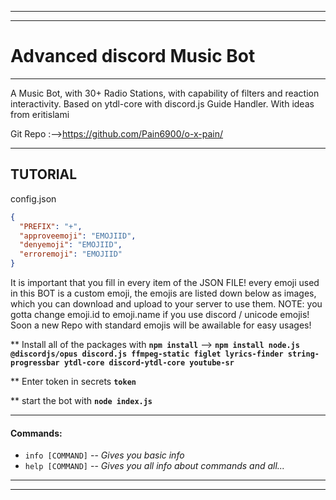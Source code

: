 ***********************************************************************************************************************************************************************
***********************************************************************************************************************************************************************

# Advanced discord Music Bot

***********************************************************************************************************************************************************************

A Music Bot, with 30+ Radio Stations, with capability of filters and reaction interactivity. 
Based on ytdl-core with discord.js Guide Handler. With ideas from eritislami


Git Repo :-->https://github.com/Pain6900/o-x-pain/

***********************************************************************************************************************************************************************

## **TUTORIAL**
 

config.json

```json
{
  "PREFIX": "+",
  "approveemoji": "EMOJIID",
  "denyemoji": "EMOJIID",
  "erroremoji": "EMOJIID"
}
```

It is important that you fill in every item of the JSON FILE! every emoji used in this BOT is a custom emoji, the emojis are listed down below as images, which you can download and upload to your server to use them. NOTE: you gotta change emoji.id to emoji.name if you use discord / unicode emojis! Soon a new Repo with standard emojis will be awailable for easy usages!

** Install all of the packages with **`npm install`**    -->   **`npm install node.js @discordjs/opus discord.js ffmpeg-static figlet lyrics-finder string-progressbar ytdl-core discord-ytdl-core youtube-sr`**

** Enter token in secrets **`token`**
 
** start the bot with **`node index.js`**

***********************************************************************************************************************************************************************

#### Commands:


- `info [COMMAND]`      --    *Gives you basic info*
- `help [COMMAND]`      --    *Gives you all info about commands and all...*


***********************************************************************************************************************************************************************
***********************************************************************************************************************************************************************
 


